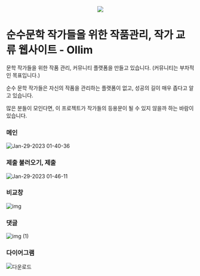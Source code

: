 <div align="center">
  <img src="https://user-images.githubusercontent.com/76432686/216037651-59f144e9-faad-498f-b7b9-32b97710eda4.png"/>
</div>

# 순수문학 작가들을 위한 작품관리, 작가 교류 웹사이트 - Ollim

문학 작가들을 위한 작품 관리, 커뮤니티 플랫폼을 만들고 있습니다.
(커뮤니티는 부차적인 목표입니다.)

순수 문학 작가들은 자신의 작품을 관리하는 플랫폼이 없고,
성공의 길이 매우 좁다고 알고 있습니다.

많은 분들이 모인다면, 이 프로젝트가 작가들의 등용문이 될 수 있지 않을까 하는 바람이 있습니다. 

### 메인
![Jan-29-2023 01-40-36](https://user-images.githubusercontent.com/76432686/215278304-67b66083-d970-4499-91ad-7ee023526e5b.gif)
### 제출 불러오기, 제출
![Jan-29-2023 01-46-11](https://user-images.githubusercontent.com/76432686/215278528-08770ad6-bc25-43fb-bfc5-2052675d1306.gif)
### 비교창
![img](https://user-images.githubusercontent.com/76432686/215278315-310b5619-7f25-4d27-b402-21b72fd23185.gif)
### 댓글
![img (1)](https://user-images.githubusercontent.com/76432686/215278316-98c41cd7-e4f9-4b3d-a7b2-131cc584dfe7.gif)
### 다이어그램
![다운로드](https://user-images.githubusercontent.com/76432686/215278319-ab7393a0-d781-41c9-855a-db83b85a6ebf.png)
